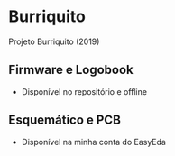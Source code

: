 # Burriquito
Projeto Burriquito (2019)
## Firmware e Logobook
- Disponível no repositório e offline
## Esquemático e PCB
- Disponível na minha conta do EasyEda

